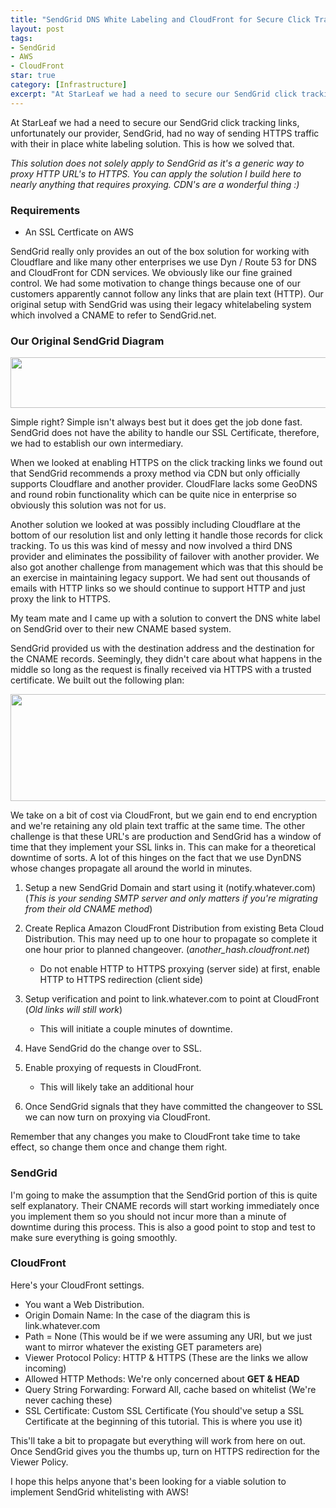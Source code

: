 ```yaml
---
title: "SendGrid DNS White Labeling and CloudFront for Secure Click Tracking Links"
layout: post
tags:
- SendGrid
- AWS
- CloudFront
star: true
category: [Infrastructure]
excerpt: "At StarLeaf we had a need to secure our SendGrid click tracking links, unfortunately our provider, SendGrid, had no way of sending HTTPS traffic with their in place white labeling solution. This is how we solved that."
---
```


At StarLeaf we had a need to secure our SendGrid click tracking links, unfortunately our provider, SendGrid, had no way of sending HTTPS traffic with their in place white labeling solution. This is how we solved that.

*This solution does not solely apply to SendGrid as it's a generic way to proxy HTTP URL's to HTTPS. You can apply the solution I build here to nearly anything that requires proxying. CDN's are a wonderful thing :)*

### Requirements
* An SSL Certficate on AWS

SendGrid really only provides an out of the box solution for working with Cloudflare and like many other enterprises we use Dyn / Route 53 for DNS and CloudFront for CDN services. We obviously like our fine grained control. We had some motivation to change things because one of our customers apparently cannot follow any links that are plain text (HTTP). Our original setup with SendGrid was using their legacy whitelabeling system which involved a CNAME to refer to SendGrid.net.

### Our Original SendGrid Diagram
<img src="{{ site.url }}/img/posts/old_way.png" alt="" width="621" height="81" class="aligncenter size-full wp-image-49" />

Simple right? Simple isn't always best but it does get the job done fast. SendGrid does not have the ability to handle our SSL Certificate, therefore, we had to establish our own intermediary.

When we looked at enabling HTTPS on the click tracking links we found out that SendGrid recommends a proxy method via CDN but only officially supports Cloudflare and another provider. CloudFlare lacks some GeoDNS and round robin functionality which can be quite nice in enterprise so obviously this solution was not for us.

Another solution we looked at was possibly including Cloudflare at the bottom of our resolution list and only letting it handle those records for click tracking. To us this was kind of messy and now involved a third DNS provider and eliminates the possibility of failover with another provider. We also got another challenge from management which was that this should be an exercise in maintaining legacy support. We had sent out thousands of emails with HTTP links so we should continue to support HTTP and just proxy the link to HTTPS.

My team mate and I came up with a solution to convert the DNS white label on SendGrid over to their new CNAME based system.

SendGrid provided us with the destination address and the destination for the CNAME records. Seemingly, they didn't care about what happens in the middle so long as the request is finally received via HTTPS with a trusted certificate. We built out the following plan:

<img src="{{ site.url }}/img/posts/new.png" alt="" width="707" height="171" class="aligncenter size-full wp-image-60" />

We take on a bit of cost via CloudFront, but we gain end to end encryption and we're retaining any old plain text traffic at the same time. The other challenge is that these URL's are production and SendGrid has a window of time that they implement your SSL links in. This can make for a theoretical downtime of sorts. A lot of this hinges on the fact that we use DynDNS whose changes propagate all around the world in minutes.

1. Setup a new SendGrid Domain and start using it (notify.whatever.com) (*This is your sending SMTP server and only matters if you're migrating from their old CNAME method*)
2. Create Replica Amazon CloudFront Distribution from existing Beta Cloud Distribution. This may need up to one hour to propagate so complete it one hour prior to planned changeover. (*another_hash.cloudfront.net*)

    * Do not enable HTTP to HTTPS proxying (server side) at first, enable HTTP to HTTPS redirection (client side)

3. Setup verification and point to link.whatever.com to point at CloudFront (*Old links will still work*)

    * This will initiate a couple minutes of downtime.

4. Have SendGrid do the change over to SSL.
5. Enable proxying of requests in CloudFront.

    * This will likely take an additional hour

6. Once SendGrid signals that they have committed the changeover to SSL we can now turn on proxying via CloudFront.

Remember that any changes you make to CloudFront take time to take effect, so change them once and change them right.

### SendGrid

I'm going to make the assumption that the SendGrid portion of this is quite self explanatory. Their CNAME records will start working immediately once you implement them so you should not incur more than a minute of downtime during this process. This is also a good point to stop and test to make sure everything is going smoothly.

### CloudFront

Here's your CloudFront settings.

* You want a Web Distribution.
* Origin Domain Name: In the case of the diagram this is link.whatever.com
* Path = None (This would be if we were assuming any URI, but we just want to mirror whatever the existing GET parameters are)
* Viewer Protocol Policy: HTTP & HTTPS (These are the links we allow incoming)
* Allowed HTTP Methods: We're only concerned about **GET & HEAD**
* Query String Forwarding: Forward All, cache based on whitelist (We're never caching these)
* SSL Certificate: Custom SSL Certificate (You should've setup a SSL Certificate at the beginning of this tutorial. This is where you use it)

This'll take a bit to propagate but everything will work from here on out. Once SendGrid gives you the thumbs up, turn on HTTPS redirection for the Viewer Policy.

I hope this helps anyone that's been looking for a viable solution to implement SendGrid whitelisting with AWS!
